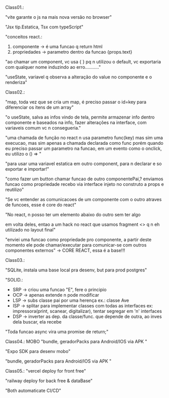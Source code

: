 Class01.:

"vite garante o js na mais nova versão no browser"

"Jsx tip.Estatica, Tsx com typeScript"

"conceitos react.:
 1. componente -> é uma funcao q return html
 2. propriedades -> parametro dentro da funcao {props.text}

"ao chamar um component, vc usa { } pq n utilizou o default, vc exportaria com qualquer nome induzindo ao erro..........."

"useState, variavel q observa a alteração do value no componente e o renderiza"

Class02.:

"map, toda vez que se cria um map, é preciso passar o id=key para diferenciar os itens de um array"

"o useState, salva as infos vindo de tela, permite armazenar info dentro componente e baseados na info, fazer alterações na interface, com variaveis comum vc n consegueria."

 "uma chamada de função no react n usa parametro func(key) mas sim uma execucao, mas sim apenas a chamada declarada como func
porém quando eu preciso passar um parametro na funcao, em um evento como o onclick, eu utilizo o () => "

"para usar uma variavel estatica em outro component, para n declarar e so exportar e importar!"

"como fazer um button chamar funcao de outro componentePai,?
enviamos funcao como propriedade
recebo via interface
injeto no construto a props e reutilizo"

"Se vc entender as comunicacoes de um componente com o outro atraves de funcoes, esse é core do react"

"No react, n posso ter um elemento abaixo do outro sem ter algo <div> em volta deles, entao a um hack no react que usamos fragment <> q n eh utilizado no layout final"

"enviei uma funcao como propriedade pro componente, a partir deste momento ele pode chamar/executar para comunicar-se com outros componentes externos" -> CORE REACT, essa é a base!!!


Class03.:

"SQLite, instala uma base local pra desenv, but para prod postgres"

"SOLID.:
- SRP -> criou uma funcao "E", fere o principio
- OCP -> apenas extende n pode modificar
- LSP -> subs classe pai por uma herença ex.: classe Ave
- ISP -> splitar para implementar classes com todas as interfaces ex: impressora(print, scanear, digitalizar), tentar segregar em 'n' interfaces
- DSP ->  inverter as dep. da classe/func. que depende de outra, ao inves dela buscar, ela recebe

"Toda funcao async vira uma promise de return;"

Class04.:
MOBO
"bundle, geradorPacks para Android/IOS via APK "

"Expo SDK para desenv mobo"

"bundle, geradorPacks para Android/IOS via APK "

Class05.:
"vercel deploy for front free"

"railway deploy for back free & dataBase"

"Both automaticate CI/CD"
